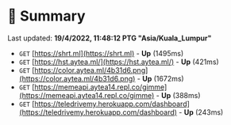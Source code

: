 # 📖 Summary
Last updated: **19/4/2022, 11:48:12 PTG "Asia/Kuala_Lumpur"**

- `GET` [https://shrt.ml](https://shrt.ml) - **Up** (1495ms)
- `GET` [https://hst.aytea.ml/](https://hst.aytea.ml/) - **Up** (421ms)
- `GET` [https://color.aytea.ml/4b31d6.png](https://color.aytea.ml/4b31d6.png) - **Up** (1672ms)
- `GET` [https://memeapi.aytea14.repl.co/gimme](https://memeapi.aytea14.repl.co/gimme) - **Up** (388ms)
- `GET` [https://teledrivemy.herokuapp.com/dashboard](https://teledrivemy.herokuapp.com/dashboard) - **Up** (243ms)
